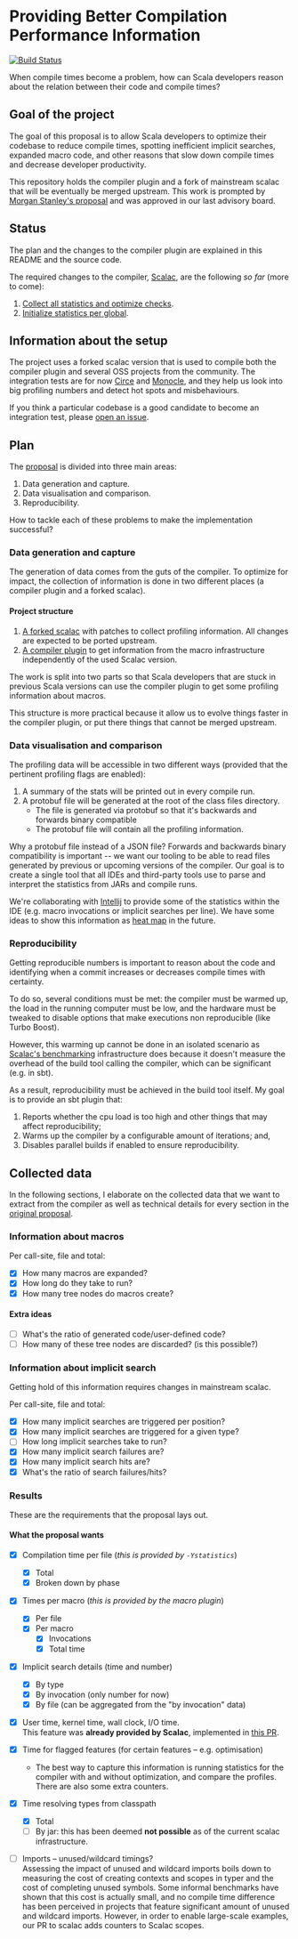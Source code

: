 # Providing Better Compilation Performance Information

[![Build
Status](https://platform-ci.scala-lang.org/api/badges/scalacenter/scalac-profiling/status.svg)](https://platform-ci.scala-lang.org/scalacenter/scalac-profiling)

When compile times become a problem, how can Scala developers reason about
the relation between their code and compile times?

## Goal of the project

The goal of this proposal is to allow Scala developers to optimize their
codebase to reduce compile times, spotting inefficient implicit searches,
expanded macro code, and other reasons that slow down compile times and
decrease developer productivity.

This repository holds the compiler plugin and a fork of mainstream scalac
that will be eventually be merged upstream. This work is prompted by [Morgan
Stanley's proposal](PROPOSAL.md) and was approved in our last advisory board.

## Status

The plan and the changes to the compiler plugin are explained in this README
and the source code.

The required changes to the compiler, [Scalac](http://github.com/scala/scala), are
the following *so far* (more to come):

1. [Collect all statistics and optimize checks](https://github.com/scala/scala/pull/6034).
1. [Initialize statistics per global](https://github.com/scala/scala/pull/6051).

## Information about the setup

The project uses a forked scalac version that is used to compile both the
compiler plugin and several OSS projects from the community. The integration
tests are for now [Circe](https://github.com/circe/circe) and
[Monocle](https://github.com/julien-truffaut/Monocle), and they help us look
into big profiling numbers and detect hot spots and misbehaviours.

If you think a particular codebase is a good candidate to become an integration test, please [open an issue](https://github.com/scalacenter/scalac-profiling/issues/new).

## Plan

The [proposal](PROPOSAL.md) is divided into three main areas:

1. Data generation and capture.
1. Data visualisation and comparison.
1. Reproducibility.

How to tackle each of these problems to make the implementation successful?

### Data generation and capture

The generation of data comes from the guts of the compiler. To optimize for
impact, the collection of information is done in two different places (a
compiler plugin and a forked scalac).

#### Project structure

1. [A forked scalac](scalac/) with patches to collect profiling information.
   All changes are expected to be ported upstream.
1. [A compiler plugin](plugin/) to get information from the macro infrastructure independently
   of the used Scalac version.

The work is split into two parts so that Scala developers that are stuck in previous Scala
versions can use the compiler plugin to get some profiling information about macros.

This structure is more practical because it allow us to evolve things faster in the compiler
plugin, or put there things that cannot be merged upstream.

### Data visualisation and comparison

The profiling data will be accessible in two different ways (provided that
the pertinent profiling flags are enabled):

1. A summary of the stats will be printed out in every compile run.
1. A protobuf file will be generated at the root of the class files directory.
   * The file is generated via protobuf so that it's backwards and forwards binary compatible
   * The protobuf file will contain all the profiling information.

Why a protobuf file instead of a JSON file? Forwards and backwards binary
compatibility is important -- we want our tooling to be able to read files
generated by previous or upcoming versions of the compiler. Our goal is to
create a single tool that all IDEs and third-party tools use to parse and
interpret the statistics from JARs and compile runs.

We're collaborating with [Intellij](https://github.com/JetBrains/intellij-scala) to provide
some of the statistics within the IDE (e.g. macro invocations or implicit searches per line).
We have some ideas to show this information as [heat map](https://en.wikipedia.org/wiki/Heat_map) in the future.

### Reproducibility

Getting reproducible numbers is important to reason about the code and
identifying when a commit increases or decreases compile times with
certainty.

To do so, several conditions must be met: the compiler must be warmed up, the
load in the running computer must be low, and the hardware must be tweaked to
disable options that make executions non reproducible (like Turbo Boost).

However, this warming up cannot be done in an isolated scenario as [Scalac's
benchmarking](https://github.com/scala/compiler-benchmark) infrastructure
does because it doesn't measure the overhead of the build tool calling the
compiler, which can be significant (e.g. in sbt).

As a result, reproducibility must be achieved in the build tool itself. My goal
is to provide an sbt plugin that:

1. Reports whether the cpu load is too high and other things that may affect reproducibility;
1. Warms up the compiler by a configurable amount of iterations; and,
1. Disables parallel builds if enabled to ensure reproducibility.

## Collected data

In the following sections, I elaborate on the collected data that we want to
extract from the compiler as well as technical details for every section in
the [original proposal](PROPOSAL.md).

### Information about macros

Per call-site, file and total:

- [x] How many macros are expanded?
- [x] How long do they take to run?
- [x] How many tree nodes do macros create?

#### Extra ideas
- [ ] What's the ratio of generated code/user-defined code?
- [ ] How many of these tree nodes are discarded? (is this possible?)

### Information about implicit search

Getting hold of this information requires changes in mainstream scalac.

Per call-site, file and total:

- [x] How many implicit searches are triggered per position?
- [x] How many implicit searches are triggered for a given type?
- [ ] How long implicit searches take to run?
- [x] How many implicit search failures are?
- [x] How many implicit search hits are?
- [x] What's the ratio of search failures/hits?

### Results

These are the requirements that the proposal lays out.

#### What the proposal wants

- [x] Compilation time per file (*this is provided by `-Ystatistics`*)
  - [x] Total
  - [x] Broken down by phase
- [x] Times per macro (*this is provided by the macro plugin*)
  - [x] Per file
  - [x] Per macro
    - [x] Invocations
    - [x] Total time
- [x] Implicit search details (time and number)
  - [x] By type
  - [x] By invocation (only number for now)
  - [x] By file (can be aggregated from the "by invocation" data)
- [x] User time, kernel time, wall clock, I/O time.<br>
      This feature was **already provided by Scalac**, implemented in [this PR](https://github.com/scala/scala/pull/5848).
- [x] Time for flagged features (for certain features – e.g. optimisation)
  - The best way to capture this information is running statistics for the compiler with
  and without optimization, and compare the profiles. There are also some extra counters.
- [x] Time resolving types from classpath
  - [x] Total
  - [ ] By jar: this has been deemed **not possible** as of the current scalac infrastructure.
- [ ] Imports – unused/wildcard timings?<br>
      Assessing the impact of unused and wildcard imports boils down to measuring the cost
      of creating contexts and scopes in typer and the cost of completing unused symbols. Some
      informal benchmarks have shown that this cost is actually small, and no compile time
      difference has been perceived in projects that feature significant amount of unused and
      wildcard imports. However, in order to enable large-scale examples, our PR to scalac adds
      counters to Scalac scopes.
  